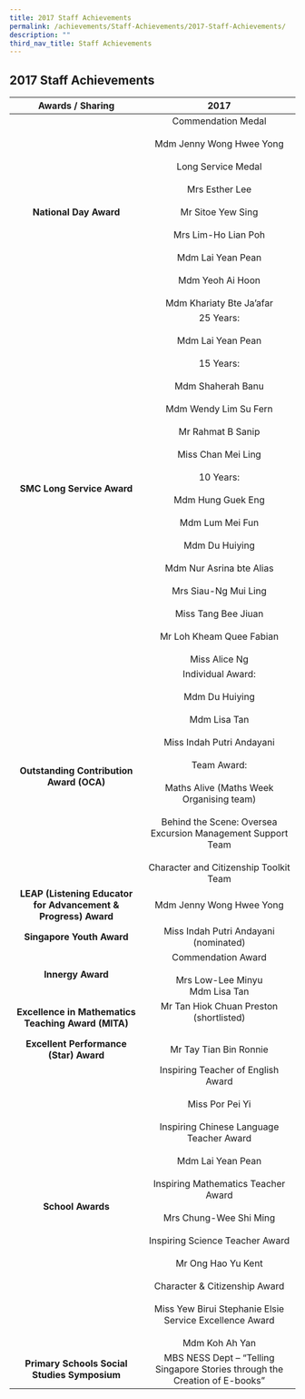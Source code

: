 ```yaml
---
title: 2017 Staff Achievements
permalink: /achievements/Staff-Achievements/2017-Staff-Achievements/
description: ""
third_nav_title: Staff Achievements
---
```

## 2017 Staff Achievements 

|                      Awards / Sharing                      |                                                                                                                                                                                                     2017                                                                                                                                                                                                     |
|:----------------------------------------------------------:|:------------------------------------------------------------------------------------------------------------------------------------------------------------------------------------------------------------------------------------------------------------------------------------------------------------------------------------------------------------------------------------------------------------:|
| **National Day Award**                                        | Commendation Medal<br><br>Mdm Jenny Wong Hwee Yong<br><br>Long Service Medal<br><br>Mrs Esther Lee<br><br>Mr Sitoe Yew Sing<br><br>Mrs Lim-Ho Lian Poh<br><br>Mdm Lai Yean Pean<br><br>Mdm Yeoh Ai Hoon<br><br>Mdm Khariaty Bte Ja’afar                                                                                                                                                                                                  |
| **SMC Long Service Award**                                    | 25 Years:<br><br>Mdm Lai Yean Pean<br><br>15 Years:<br><br>Mdm Shaherah Banu<br><br>Mdm Wendy Lim Su Fern<br><br>Mr Rahmat B Sanip<br><br>Miss Chan Mei Ling<br><br>10 Years:<br><br>Mdm Hung Guek Eng<br><br>Mdm Lum Mei Fun<br><br>Mdm Du Huiying<br><br>Mdm Nur Asrina bte Alias<br><br>Mrs Siau-Ng Mui Ling<br><br>Miss Tang Bee Jiuan<br><br>Mr Loh Kheam Quee Fabian<br><br>Miss Alice Ng                                                                      |
| **Outstanding Contribution Award (OCA)**                       | Individual Award:<br><br>Mdm Du Huiying<br><br>Mdm Lisa Tan<br><br>Miss Indah Putri Andayani<br> <br>Team Award:<br><br>Maths Alive (Maths Week Organising team)<br><br>Behind the Scene: Oversea Excursion Management Support Team<br><br>Character and Citizenship Toolkit Team                                                                                                                                                |
| **LEAP (Listening Educator for Advancement & Progress) Award** | Mdm Jenny Wong Hwee Yong                                                                                                                                                                                                                                                                                                                                                                                     |
| **Singapore Youth Award**                                      | Miss Indah Putri Andayani (nominated)                                                                                                                                                                                                                                                                                                                                                                        |
| **Innergy Award**                                            | Commendation Award<br><br>Mrs Low-Lee Minyu<br>Mdm Lisa Tan                                                                                                                                                                                                                                                                                                                                                  |
| **Excellence in Mathematics Teaching Award (MITA)**            | Mr Tan Hiok Chuan Preston (shortlisted)<br><br>                                                                                                                                                                                                                                                                                                                                                              |
| **Excellent Performance (Star) Award**                        | Mr Tay Tian Bin Ronnie                                                                                                                                                                                                                                                                                                                                                                                       |
| **School Awards**                                              |  Inspiring Teacher of English Award<br><br>Miss Por Pei Yi<br><br>Inspiring Chinese Language Teacher Award<br><br>Mdm Lai Yean Pean<br><br>Inspiring Mathematics Teacher Award<br><br>Mrs Chung-Wee Shi Ming<br><br>Inspiring Science Teacher Award<br><br>Mr Ong Hao Yu Kent<br><br>Character & Citizenship Award<br><br>Miss Yew Birui Stephanie Elsie<br>Service Excellence Award<br><br>Mdm Koh Ah Yan<br>                               |
| **Primary Schools Social Studies Symposium**                   | MBS NESS Dept –  “Telling Singapore Stories through the Creation of E-books”                                                                                                                                                                                                                                                                                                                                 |